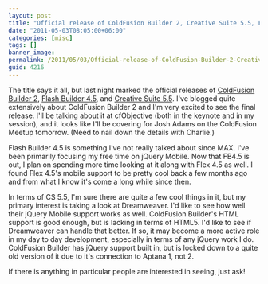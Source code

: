```yaml
---
layout: post
title: "Official release of ColdFusion Builder 2, Creative Suite 5.5, Flash Builder 4.5"
date: "2011-05-03T08:05:00+06:00"
categories: [misc]
tags: []
banner_image: 
permalink: /2011/05/03/Official-release-of-ColdFusion-Builder-2-Creative-Suite-55-Flash-Builder-55
guid: 4216
---
```


The title says it all, but last night marked the official releases of <a href="http://www.adobe.com/products/coldfusion-builder.html">ColdFusion Builder 2</a>, <a href="http://www.adobe.com/products/flash-builder.html">Flash Builder 4.5</a>, and <a href="http://www.adobe.com/products/creativesuite.html">Creative Suite 5.5</a>. I've blogged quite extensively about ColdFusion Builder 2 and I'm very excited to see the final release. I'll be talking about it at cfObjective (both in the keynote and in my session), and it looks like I'll be covering for Josh Adams on the ColdFusion Meetup tomorrow. (Need to nail down the details with Charlie.)

Flash Builder 4.5 is something I've not really talked about since MAX. I've been primarily focusing my free time on jQuery Mobile. Now that FB4.5 is out, I plan on spending more time looking at it along with Flex 4.5 as well. I found Flex 4.5's mobile support to be pretty cool back a few months ago and from what I know it's come a long while since then.

In terms of CS 5.5, I'm sure there are quite a few cool things in it, but my primary interest is taking a look at Dreamweaver. I'd like to see how well their jQuery Mobile support works as well. ColdFusion Builder's HTML support is good enough, but is lacking in terms of HTML5. I'd like to see if Dreamweaver can handle that better. If so, it may become a more active role in my day to day development, especially in terms of any jQuery work I do. ColdFusion Builder has jQuery support built in, but is locked down to a quite old version of it due to it's connection to Aptana 1, not 2. 

If there is anything in particular people are interested in seeing, just ask!